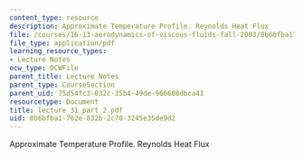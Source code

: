 ```yaml
---
content_type: resource
description: Approximate Temperature Profile. Reynolds Heat Flux
file: /courses/16-13-aerodynamics-of-viscous-fluids-fall-2003/8b6bfba1762e832b2c703245e35de9d2_lecture_31_part_2.pdf
file_type: application/pdf
learning_resource_types:
- Lecture Notes
ocw_type: OCWFile
parent_title: Lecture Notes
parent_type: CourseSection
parent_uid: 75d54fc3-032c-35b4-49de-966608dbca41
resourcetype: Document
title: lecture_31_part_2.pdf
uid: 8b6bfba1-762e-832b-2c70-3245e35de9d2
---
```

Approximate Temperature Profile. Reynolds Heat Flux

